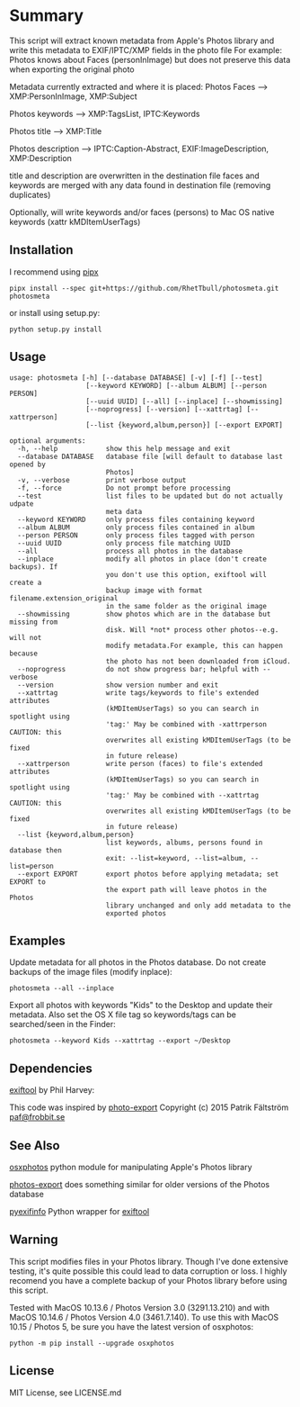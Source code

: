# Summary

This script will extract known metadata from Apple's Photos library and
write this metadata to EXIF/IPTC/XMP fields in the photo file
For example: Photos knows about Faces (personInImage) but does not
preserve this data when exporting the original photo

Metadata currently extracted and where it is placed:
Photos Faces --> XMP:PersonInImage, XMP:Subject

Photos keywords --> XMP:TagsList, IPTC:Keywords

Photos title --> XMP:Title

Photos description --> IPTC:Caption-Abstract, EXIF:ImageDescription, XMP:Description

title and description are overwritten in the destination file
faces and keywords are merged with any data found in destination file (removing duplicates)

Optionally, will write keywords and/or faces (persons) to
  Mac OS native keywords (xattr kMDItemUserTags)

## Installation

I recommend using [pipx](https://github.com/pipxproject/pipx)

`pipx install --spec git+https://github.com/RhetTbull/photosmeta.git photosmeta`

or install using setup.py:

`python setup.py install`

## Usage

```
usage: photosmeta [-h] [--database DATABASE] [-v] [-f] [--test]
                   [--keyword KEYWORD] [--album ALBUM] [--person PERSON]
                   [--uuid UUID] [--all] [--inplace] [--showmissing]
                   [--noprogress] [--version] [--xattrtag] [--xattrperson]
                   [--list {keyword,album,person}] [--export EXPORT]

optional arguments:
  -h, --help            show this help message and exit
  --database DATABASE   database file [will default to database last opened by
                        Photos]
  -v, --verbose         print verbose output
  -f, --force           Do not prompt before processing
  --test                list files to be updated but do not actually udpate
                        meta data
  --keyword KEYWORD     only process files containing keyword
  --album ALBUM         only process files contained in album
  --person PERSON       only process files tagged with person
  --uuid UUID           only process file matching UUID
  --all                 process all photos in the database
  --inplace             modify all photos in place (don't create backups). If
                        you don't use this option, exiftool will create a
                        backup image with format filename.extension_original
                        in the same folder as the original image
  --showmissing         show photos which are in the database but missing from
                        disk. Will *not* process other photos--e.g. will not
                        modify metadata.For example, this can happen because
                        the photo has not been downloaded from iCloud.
  --noprogress          do not show progress bar; helpful with --verbose
  --version             show version number and exit
  --xattrtag            write tags/keywords to file's extended attributes
                        (kMDItemUserTags) so you can search in spotlight using
                        'tag:' May be combined with -xattrperson CAUTION: this
                        overwrites all existing kMDItemUserTags (to be fixed
                        in future release)
  --xattrperson         write person (faces) to file's extended attributes
                        (kMDItemUserTags) so you can search in spotlight using
                        'tag:' May be combined with --xattrtag CAUTION: this
                        overwrites all existing kMDItemUserTags (to be fixed
                        in future release)
  --list {keyword,album,person}
                        list keywords, albums, persons found in database then
                        exit: --list=keyword, --list=album, --list=person
  --export EXPORT       export photos before applying metadata; set EXPORT to
                        the export path will leave photos in the Photos
                        library unchanged and only add metadata to the
                        exported photos
```

## Examples

Update metadata for all photos in the Photos database.  Do not create backups of the image files (modify inplace):

```
photosmeta --all --inplace
```

 Export all photos with keywords "Kids" to the Desktop and update their metadata.  Also set the OS X file tag so keywords/tags can be searched/seen in the Finder:

 ```
 photosmeta --keyword Kids --xattrtag --export ~/Desktop
 ```

## Dependencies

  [exiftool](https://www.sno.phy.queensu.ca/~phil/exiftool/) by Phil Harvey:

This code was inspired by [photo-export](https://github.com/patrikhson/photo-export) Copyright (c) 2015 Patrik Fältström <paf@frobbit.se>

## See Also

   [osxphotos](https://github.com/RhetTbull/osxphotos) python module for manipulating Apple's Photos library

   [photos-export](https://github.com/orangeturtle739/photos-export) does something similar for older versions of the Photos database

   [pyexifinfo](https://github.com/guinslym/pyexifinfo) Python wrapper for [exiftool](https://www.sno.phy.queensu.ca/~phil/exiftool/)

## Warning

This script modifies files in your Photos library.  Though I've done extensive testing, it's quite possible this could lead to data corruption or loss.  I highly recomend you have a complete backup of your Photos library before using this script.

Tested with MacOS 10.13.6 / Photos Version 3.0 (3291.13.210) and with MacOS 10.14.6 / Photos Version 4.0 (3461.7.140).  To use this with MacOS 10.15 / Photos 5, be sure you have the latest version of osxphotos: 

`python -m pip install --upgrade osxphotos`

## License

MIT License, see LICENSE.md
